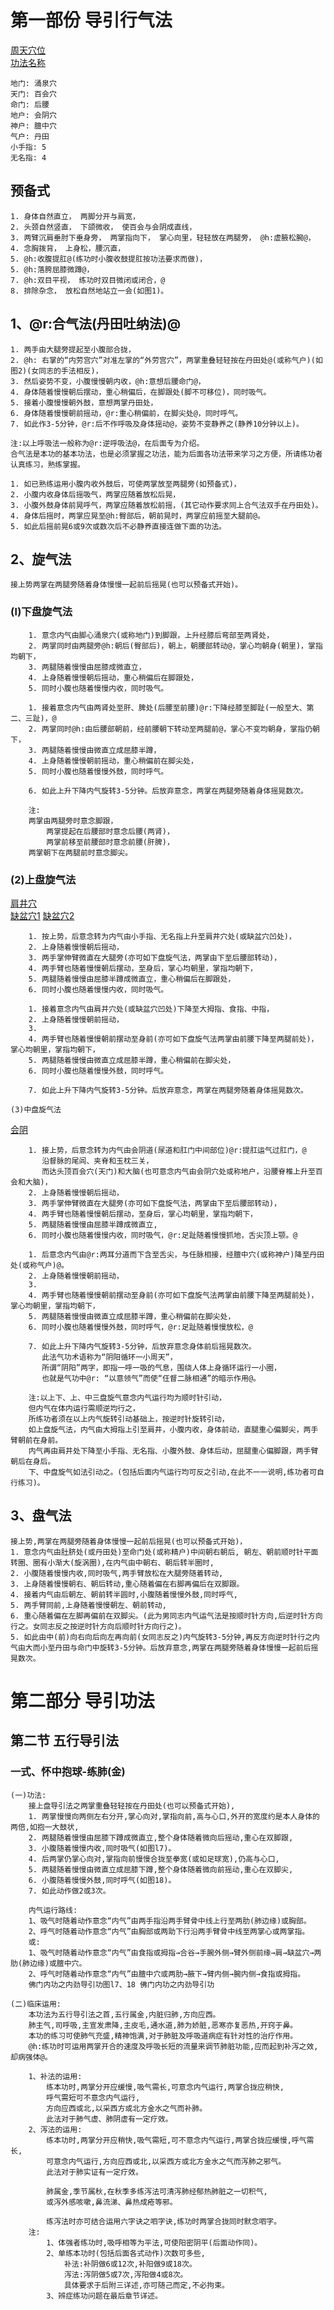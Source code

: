 # 第一部份  导引行气法
[周天穴位](./pic/周天穴位.png)</br>
[功法名称](./pic/功法名称.jpg)</br>

    地门: 涌泉穴
    天门: 百会穴
    命门: 后腰
    地户: 会阴穴
    神户: 膻中穴
    气户: 丹田
    小手指: 5
    无名指: 4

## 预备式
    1. 身体自然直立， 两脚分开与肩宽，
    2. 头颈自然竖直， 下颌微收， 使百会与会阴成直线，
    3. 两臂沉肩垂肘下垂身旁， 两掌指向下， 掌心向里，轻轻放在两腿旁， @h:虚腋松腕@，
    4. 念胸拨背， 上身松，腰沉直，
    5. @h:收腹提肛@(练功时小腹收鼓提肛按功法要求而做)，
    5. @h:落胯屈膝微蹲@，
    7. @h:双目平视， 练功时双目微闭或闭合，@
    8. 排除杂念， 放松自然地站立一会(如图1)。

## 1、@r:合气法(丹田吐纳法)@
    1. 两手由大腿旁提起至小腹部合拢，
    2. @h: 右掌的“内劳宫穴”对准左掌的“外劳宫穴”，两掌重叠轻轻按在丹田处@(或称气户)(如图2)(女同志的手法相反)，
    3. 然后姿势不变，小腹慢慢朝内收，@h:意想后腰命门@，
    4. 身体随着慢慢朝后摆动，重心稍偏后，在脚跟处(脚不可移位)，同时吸气。
    5. 接着小腹慢慢朝外鼓，意想两掌丹田处，
    6. 身体随着慢慢朝前摇动，@r:重心稍偏前，在脚尖处@，同时呼气。
    7. 如此作3-5分钟，@r:后不作呼吸及身体摇动@，姿势不变静养之(静养10分钟以上)。

    注:以上呼吸法一般称为@r:逆呼吸法@，在后面专为介绍。
    合气法是本功的基本功法，也是必须掌握之功法，能为后面各功法带来学习之方便，所请练功者认真练习，熟练掌握。

    1. 如已熟练运用小腹内收外鼓后，可使两掌放至两腿旁(如预备式)，
    2. 小腹内收身体后摇吸气，两掌应随着放松后晃，
    3. 小腹外鼓身体前晃呼气，两掌应随着放松前摇，(其它动作要求同上合气法双手在丹田处)。
    4. 身体后摇时，两掌应晃至@h:臀部后，朝前晃时，两掌应前摇至大腿前@。
    5. 如此后摇前晃6或9次或数次后不必静养直接连做下面的功法。

## 2、旋气法
    接上势两掌在两腿旁随着身体慢慢一起前后摇晃(也可以预备式开始)。
###    (l)下盘旋气法
        1. 意念内气由脚心涌泉穴(或称地门)到脚跟，上升经膝后弯部至两肾处，
        2. 两掌同时由两腿旁@h:朝后(臀部后)，朝上，朝腰部转动@，掌心均朝身(朝里)，掌指均朝下，
        3. 两腿随着慢慢由屈膝成微直立，
        4. 上身随着慢慢朝后摇动，重心稍偏后在脚跟处，
        5. 同时小腹也随着慢慢内收，同时吸气。

        1. 接着意念内气由两肾处至肝、脾处(后腰至前腰)@r:下降经膝至脚趾(一般至大、第二、三趾)，@
        2. 两掌同时@h:由后腰部朝前，经前腰朝下转动至两腿前@，掌心不变均朝身，掌指仍朝下，
        3. 两腿随着慢慢由微直立成屈膝半蹲，
        4. 上身随着慢慢朝前摇动，重心稍偏前在脚尖处，
        5. 同时小腹也随着慢慢外鼓，同时呼气。

        6. 如此上升下降内气旋转3-5分钟。后放弃意念，两掌在两腿旁随着身体摇晃数次。

        注:
        两掌由两腿旁时意念脚跟，
            两掌提起在后腰部时意念后腰(两肾)，
            两掌前移至前腰部时意念前腰(肝脾)，
        两掌朝下在两腿前时意念脚尖。

###    (2)上盘旋气法
[肩井穴](http://xueweitu.iiyun.com/jingbujianbu/31.html)</br>
[缺盆穴1](http://www.xueweijiema.com/jingbu/35.html)
[缺盆穴2](http://www.360doc.com/content/11/0923/11/1681329_150585190.shtml)

        1. 按上势，后意念转为内气由小手指、无名指上升至肩井穴处(或缺盆穴凹处)，
        2. 上身随着慢慢朝后摇动，
        3. 两手掌伸臂微直在大腿旁(亦可如下盘旋气法，两掌由下至后腰部转动)，
        4. 两手臂也随着慢慢朝后摆动，至身后，掌心均朝里，掌指均朝下，
        5. 两腿随着慢慢由屈膝半蹲成微直立，重心稍偏后在脚跟处，
        6. 同时小腹也随着慢慢内收，同时吸气。

        1. 接着意念内气由肩井穴处(或缺盆穴凹处)下降至大拇指、食指、中指，
        2. 上身随着慢慢朝前摇动，
        3.
        4. 两手臂也随着慢慢朝前摆动至身前(亦可如下盘旋气法两掌由前腰下降至两腿前处)， 掌心均朝里，掌指均朝下，
        5. 两腿随着慢慢由微直立成屈膝半蹲，重心稍偏前在脚尖处，
        6. 同时小腹也随着慢慢外鼓，同时呼气。

        7. 如此上升下降内气旋转3-5分钟。后放弃意念，两掌在两腿旁随着身体摇晃数次。

    (3)中盘旋气法
[会阴](http://www.taozhy.com/ShuJuKu/XueWei/339.thtml)

        1. 接上势，后意念转为内气由会阴道(尿道和肛门中间部位)@r:提肛运气过肛门，@
           沿督脉的尾闾、夹脊和玉枕三关，
           而达头顶百会穴(天门)和大脑(也可意念内气由会阴穴处或称地户，沿腰脊椎上升至百会和大脑)，
        2. 上身随着慢慢朝后摇动，
        3. 两手掌伸臂微直在大腿旁(亦可如下盘旋气法，两掌由下至后腰部转动)，
        4. 两手臂也随着慢慢朝后摆动，至身后，掌心均朝里，掌指均朝下，
        5. 两腿随着慢慢由屈膝半蹲成微直立,
        6. 同时小腹也随着慢慢内收，同时吸气，@r:足趾随着慢慢抓地，舌尖顶上颚。@

        1. 后意念内气由@r:两耳分道而下含至舌尖，与任脉相接，经膻中穴(或称神户)降至丹田处(或称气户)@。
        2. 上身随着慢慢朝前摇动，
        3.
        4. 两手臂也随着慢慢朝前摆动至身前(亦可如下盘旋气法两掌由前腰下降至两腿前处)，掌心均朝里，掌指均朝下，
        5. 两腿随着慢慢由微直立成屈膝半蹲，重心稍偏前在脚尖处，
        6. 同时小腹也随着慢慢外鼓，同时呼气，@r:足趾随着慢慢放松，@

        7. 如此上升下降内气旋转3-5分钟，后放弃意念身体前后摇晃数次。
           此法气功术语称为“阴阳循环一小周天”，
           所谓“阴阳”两字，即指一呼一吸的气息，围绕人体上身循环运行一小圈，
           也就是气功中@r: “以意领气”而使“仼督二脉相通”的暗示作用@。

        注:以上下、上、中三盘旋气意念内气运行均为顺时针引动，
        但内气在体内运行需顺逆均行之，
        所练功者须在以上内气旋转引动基础上，按逆时针旋转引动，
        如上盘旋气法，内气由大拇指上引至肩井，小腹内收，身体前动，直腿重心偏脚尖，两手臂朝前在身前。
        内气再由肩井处下降至小手指、无名指、小腹外鼓、身体后动，屈腿重心偏脚跟，两手臂朝后在身后。
        下、中盘旋气如法引动之。(包括后面内气运行均可反之引动,在此不一一说明,练功者可自行练习)。

## 3、盘气法
    接上势,两掌在两腿旁随着身体慢慢一起前后摇晃(也可以预备式开始)，
    1. 意念内气由肚脐处(或丹田处)至命门处(或称精户)中间朝右朝后, 朝左、朝前顺时针平面转圈、圈有小渐大(旋涡圈),在内气由中朝右、朝后转半圈时,
    2. 小腹随着慢慢内收,同时吸气,两手臂放松在大腿旁随着转动,
    3. 上身随着慢慢朝右、朝后转动,重心随着偏在右脚再偏后在双脚跟。
    4. 接着内气由后朝左、朝前转半圆时,小腹随着慢慢外鼓,同时呼气,
    5. 两手臂同前,上身随着慢慢朝左、朝前转动,
    6. 重心随着偏在左脚再偏前在双脚尖。(此为男同志内气运气法是按顺时针方向,后逆时针方向行之。女同志反之按逆时针方向后顺时针方向行之)。
    5. 如此由中(前)向右向后向左再向前(女同志反之)内气旋转3-5分钟,再反方向逆时针行之内气由大而小至丹田与命门中旋转3-5分钟。后放弃意念,两掌在两腿旁随着身体慢慢一起前后摇晃数次。


# 第二部分  导引功法
## 第二节  五行导引法
### 一式、怀中抱球-练肺(金)
    (一)功法:
        接上盘导引法之两掌重叠轻轻按在丹田处(也可以预备式开始),
        1. 两掌慢慢向两侧左右分开,掌心向对,掌指向前,高与心口,外开的宽度约是本人身体的两倍,如抱一大鼓状,
        2. 两腿随着慢慢由屈膝下蹲成微直立,整个身体随着微向后摇动,重心在双脚跟,
        3. 小腹随着慢慢内收,同时吸气(如图l7)。
        4. 后两掌仍掌心向对,掌指向前慢慢合拢至拳宽(或如足球宽),仍高与心口,
        5. 两腿随着慢慢由微直立成屈膝下蹲,整个身体随着微向前摇动,重心在双脚尖,
        6. 小腹随着慢慢外鼓,同时呼气(如图18)。
        7. 如此动作做2或3次。

        内气运行路线:
        1、吸气时随着动作意念“内气”由两手指沿两手臂骨中线上行至两肋(肺边缘)或胸部。
        2、呼气时随着动作意念“内气”由胸部或两助下行沿两手臂骨中线至两掌心或两掌指。
        或:
        1、吸气时随着动作意念“内气”由食指或拇指→合谷→手腕外侧→臂外侧前缘→肩→缺盆穴→两肋(肺边缘)或膻中穴。
        2、呼气时随着动作意念“内气”由膻中穴或两肋→腋下→臂内侧→腕内侧→食指或拇指。
        佛门内功之内劲导引功图l7、18 佛门内功之内劲导引功

    (二)临床运用:
        本功法为五行导引法之首,五行属金,内脏归肺,方向应西。
        肺主气,司呼吸,主宣发肃降,主皮毛,通水道,肺为娇脏,恶寒亦复恶热,开窍于鼻。
        本功的练习可使肺气充盛,精神饱满,对于肺脏及呼吸道病症有针对性的治疗作用。
        @h:练功时可运用两掌开合的速度及呼吸长短的流量来调节肺脏功能,应而起到补泻之效,却病强体@。

        1、补法的运用:
            练本功时,两掌分开应缓慢,吸气需长,可意念内气运行,两掌合拢应稍快,
            呼气需短可不意念内气运行,
            方向应西或北,以采西方或北方金水之气而补肺。
            此法对于肺气虚、肺阴虚有一定疗效。
        2、泻法的运用:
            练本功时,两掌分开应稍快,吸气需短,可不意念内气运行,两掌合拢应缓慢,呼气需长,
            可意念内气运行,方向应西或北,以采西方或北方金水之气而泻肺之邪气。
            此法对于肺实证有一定疗效。

            肺属金,季节属秋,在秋季多练泻法可清泻肺经郁热肺脏之一切积气,
            或泻外感咳嗽,鼻流涕、鼻热成疮等邪。

            练泻法时亦可结合运用六字诀之呬字诀,练功时两掌合拢同时默念呬字。
        注:
            1、体强者练功时,吸呼相等为平法,可使阳密阴平(后面动作同)。
            2、单练本功时(包括后面各式动作)次数可多些,
                补法:补阴做6或12次,补阳做9或18次。
                泻法:泻阴做5或7次,泻阳做4或8次。
                具体要求于后附三详述,亦可随己而定,不必拘束。
            3、辨症练功问题在最后章节详述。
